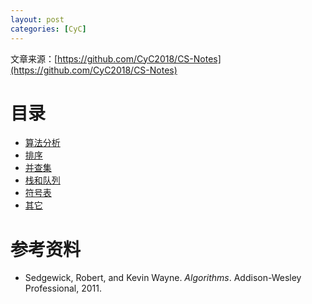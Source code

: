 ```yaml
---
layout: post
categories: [CyC]
---
```



文章来源：[https://github.com/CyC2018/CS-Notes](https://github.com/CyC2018/CS-Notes)




# 目录

- [算法分析](/2019/05/27/算法-算法分析)
- [排序](/2019/05/28/算法-排序)
- [并查集](/2019/05/29/算法-并查集)
- [栈和队列](/2019/05/30/算法-栈和队列)
- [符号表](/2019/05/31/算法-符号表)
- [其它](/2019/06/01/算法-其它)

# 参考资料

- Sedgewick, Robert, and Kevin Wayne. _Algorithms_. Addison-Wesley Professional, 2011.

